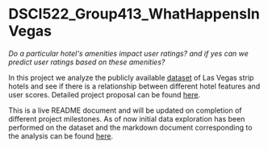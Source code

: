 # DSCI522_Group413_WhatHappensInVegas

*Do a particular hotel's amenities impact user ratings? and if yes can we predict user ratings based on these amenities?* 

In this project we analyze the publicly available [dataset](https://archive.ics.uci.edu/ml/datasets/Las+Vegas+Strip) of Las Vegas strip hotels and see if there is a relationship between different hotel features and user scores. Detailed project proposal can be found [here](docs/Proposal.md). 

This is a live README document and will be updated on completion of different project milestones. As of now initial data exploration has been performed on the dataset and  the markdown document corresponding to the analysis can be found [here](docs/EDA_vegas_strip_data.md). 

